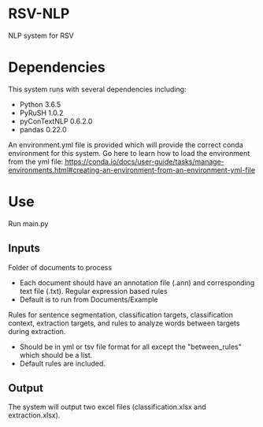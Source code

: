# RSV-NLP
NLP system for RSV

# Dependencies
This system runs with several dependencies including:
- Python 3.6.5
- PyRuSH 1.0.2
- pyConTextNLP 0.6.2.0
- pandas 0.22.0

An environment.yml file is provided which will provide the correct conda environment for this system.
Go here to learn how to load the environment from the yml file: https://conda.io/docs/user-guide/tasks/manage-environments.html#creating-an-environment-from-an-environment-yml-file

# Use
Run main.py

## Inputs
Folder of documents to process 
- Each document should have an annotation file (.ann) and corresponding text file (.txt).
Regular expression based rules
- Default is to run from Documents/Example

Rules for sentence segmentation, classification targets, classification context, extraction targets, and rules to analyze words between targets during extraction.
- Should be in yml or tsv file format for all except the "between_rules" which should be a list.
- Default rules are included.

## Output
The system will output two excel files (classification.xlsx and extraction.xlsx).



